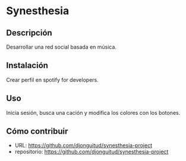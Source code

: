 
# Synesthesia
   
## Descripción
Desarrollar una red social basada en música.
    
## Instalación
Crear perfil en spotify for developers.

## Uso
Inicia sesión, busca una cación y modifica los colores con los botones.

## Cómo contribuir
* URL: https://github.com/djonguitud/synesthesia-project
* repositorio: https://github.com/djonguitud/synesthesia-project